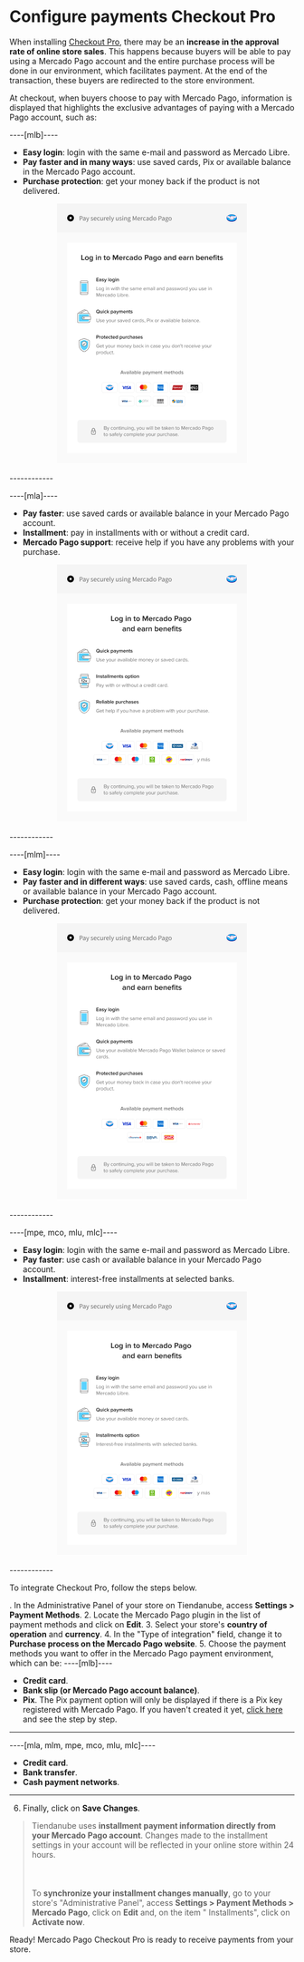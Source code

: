 # Configure payments Checkout Pro
 
When installing [Checkout Pro](/developers/en/docs/checkout-pro/landing), there may be an **increase in the approval rate of online store sales**. This happens because buyers will be able to pay using a Mercado Pago account and the entire purchase process will be done in our environment, which facilitates payment. At the end of the transaction, these buyers are redirected to the store environment.

At checkout, when buyers choose to pay with Mercado Pago, information is displayed that highlights the exclusive advantages of paying with a Mercado Pago account, such as:

----[mlb]----
* **Easy login**: login with the same e-mail and password as Mercado Libre.
* **Pay faster and in many ways**: use saved cards, Pix or available balance in the Mercado Pago account.
* **Purchase protection**: get your money back if the product is not delivered.

<center>

![woo-chopro-en-mlb](/images/nuvemshop/nuvemshop-chopro-en-mlb.png)

</center>
------------

----[mla]----
* **Pay faster**: use saved cards or available balance in your Mercado Pago account.
* **Installment**: pay in installments with or without a credit card.
* **Mercado Pago support**: receive help if you have any problems with your purchase.

<center>

![woo-chopro-en-mla](/images/nuvemshop/nuvemshop-chopro-en-mla.png)

</center>
------------

----[mlm]----
* **Easy login**: login with the same e-mail and password as Mercado Libre.
* **Pay faster and in different ways**: use saved cards, cash, offline means or available balance in your Mercado Pago account.
* **Purchase protection**: get your money back if the product is not delivered.

<center>

![woo-chopro-en-mlm](/images/nuvemshop/nuvemshop-chopro-en-mlm.png)

</center>
------------

----[mpe, mco, mlu, mlc]----
* **Easy login**: login with the same e-mail and password as Mercado Libre.
* **Pay faster**: use cash or available balance in your Mercado Pago account.
* **Installment**: interest-free installments at selected banks.

<center>

![woo-chopro-en-all](/images/nuvemshop/nuvemshop-chopro-en-all.png)

</center>
------------
 
To integrate Checkout Pro, follow the steps below.
 
. In the Administrative Panel of your store on Tiendanube, access **Settings > Payment Methods**.
2. Locate the Mercado Pago plugin in the list of payment methods and click on **Edit**.
3. Select your store's **country of operation** and **currency**.
4. In the "Type of integration" field, change it to **Purchase process on the Mercado Pago website**.
5. Choose the payment methods you want to offer in the Mercado Pago payment environment, which can be:
  ----[mlb]----
  * **Credit card**.
  * **Bank slip (or Mercado Pago account balance)**.
  * **Pix**. The Pix payment option will only be displayed if there is a Pix key registered with Mercado Pago. If you haven't created it yet, [click here](https://www.youtube.com/watch?v=60tApKYVnkA) and see the step by step.
  ------------
----[mla, mlm, mpe, mco, mlu, mlc]----
  * **Credit card**.
  * **Bank transfer**.
  * **Cash payment networks**.
   ------------
6. Finally, click on **Save Changes**.

> Tiendanube uses **installment payment information directly from your Mercado Pago account**. Changes made to the installment settings in your account will be reflected in your online store within 24 hours. <br/></br>
> <br/></br>
> To **synchronize your installment changes manually**, go to your store's "Administrative Panel", access **Settings > Payment Methods > Mercado Pago**, click on **Edit** and, on the item " Installments", click on **Activate now**.

Ready! Mercado Pago Checkout Pro is ready to receive payments from your store.